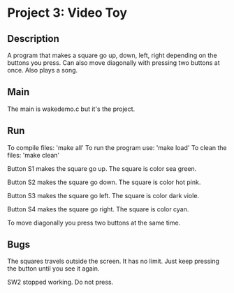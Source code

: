 # Project 3: Video Toy

## Description

A program that makes a square go up, down, left, right
depending on the buttons you press. Can also move
diagonally with pressing two buttons at once. Also
plays a song.


## Main

The main is wakedemo.c but it's the project.


## Run

To compile files:         'make all'
To run the program use:   'make load'
To clean the files:       'make clean'

Button S1 makes the square go up.
The square is color sea green.

Button S2 makes the square go down.
The square is color hot pink.

Button S3 makes the square go left.
The square is color dark viole.

Button S4  makes the square go right.
The square is color cyan.

To move diagonally you press two buttons at the same time.

## Bugs

The squares travels outside the screen. It has
no limit. Just keep pressing the button until you
see it again.

SW2 stopped working. Do not press.

